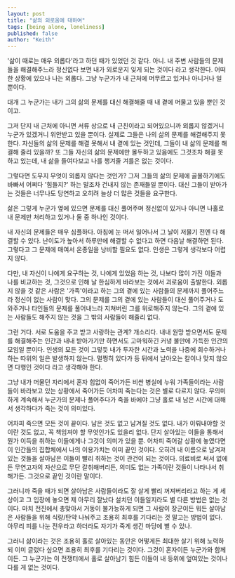 ```yaml
---
layout: post
title: "삶의 외로움에 대하여"
tags: [being alone, loneliness]
published: false
author: "Keith"
---
```


'삶이 때로는 매우 외롭다'라고 하던 때가 있었던 것 같다. 아니. 내 주변 사람들의 문제들을 해결해주느라 정신없다 보면 내가 외로운지 잊게 되는 것이다 라고 생각한다. 어떠한 상황에 있으나 나는 외롭다. 그냥 누군가가 내 근처에 머무르고 있거나 아니거나 일 뿐이다. 

대개 그 누군가는 내가 그의 삶의 문제를 대신 해결해줄 때 내 곁에 머물고 있을 뿐인 것이고.

그저 단지 내 근처에 아니면 서류 상으로 내 근친이라고 되어있으니까 외롭지 않겠거니 누군가 있겠거니 위안받고 있을 뿐이다. 실제로 그들은 나의 삶의 문제를 해결해주지 못한다. 자신들의 삶의 문제를 해결 못해서 내 곁에 있는 것인데, 그들이 내 삶의 문제를 해결해 줄리 있을까? 또 그들 자신의 삶의 문제에만 몰두하고 있음에도 그것조차 해결 못하고 있는데, 내 삶을 들여다보고 나를 챙겨줄 겨를은 없는 것이다.

그렇다면 도무지 무엇이 외롭지 않다는 것인가? 그저 그들의 삶의 문제에 골몰하기에도 바빠서 어쩌다 '힘들지?' 하는 말조차 건내지 않는 존재들일 뿐이다. 대신 그들이 받아가는 것들은 너무나도 당연하고 오히려 늘상 더 많은 것들을 요구한다. 

삶은 그렇게 누군가 옆에 있으면 문제를 대신 풀어주며 정신없이 있거나 아니면 나홀로 내 문제만 처리하고 있거나 둘 중 하나인 것이다. 

내 자신의 문제들은 매우 심플하다. 아침에 눈 떠서 일어나서 그 날이 저물기 전엔 다 해결할 수 있다. 난이도가 높아서 하루만에 해결할 수 없다고 하면 다음날 해결하면 된다. 그렇다고 그 문제에 매여서 온종일을 낭비할 필요도 없다. 인생은 그렇게 생각보다 어렵지 않다.

다만, 내 자신이 나에게 요구하는 것, 나에게 있었음 하는 것, 나보다 많이 가진 이들과 나를 비교하는 것, 그것으로 인해 날 한심하게 바라보는 것에서 괴로움이 출발한다. 외롭지 않을 것 같은 사람은 '가족'이라고 하는 그의 곁에 있는 사람들의 문제까지 풀어주느라 정신이 없는 사람이 맞다. 그의 문제를 그의 곁에 있는 사람들이 대신 풀어주거나 도와주거나 타인들의 문제를 풀어내느라 지쳐버린 그를 위로해주지 않는다. 그의 곁에 있는 사람들도 해주지 않는 것을 그 밖의 사람들이 해줄리 없다.

그런 거다. 서로 도움을 주고 받고 사랑하는 관계? 개소리다. 내내 원망 받으면서도 문제를 해결해주는 인간과 내내 받아가기만 하면서도 고마워하긴 커녕 불만에 가득한 인간의 모임일 뿐이다. 인생의 모든 것이 그렇듯 내가 투자한 시간과 노력을 나중에 회수하거나 하는 따위의 일은 발생하지 않는다. 멀쩡히 있다가 등 뒤에서 날아오는 칼이나 맞지 않으면 다행인 것이다 라고 생각해야 한다.

그냥 내가 머물던 자리에서 혼자 힘없이 죽어가든 비싼 병실에 누워 가족들이라는 사람들이 바라보고 있는 상황에서 죽어가든 어차피 죽는다는 것은 별로 다르지 않다. 무의미하게 계속해서 누군가의 문제나 풀어주다가 죽을 바에야 그냥 홀로 내 남은 시간에 대해서 생각하다가 죽는 것이 의미있다. 

어차피 죽으면 모든 것이 끝이다. 남은 것도 없고 남겨질 것도 없다. 내가 이뤄내야할 것이란 것도 없고, 꼭 책임져야 할 무엇인가도 있을리 없다. 단지 살아있는 이들을 통해서 뭔가 이득을 취하는 이들에게나 그것이 의미가 있을 뿐. 어차피 죽어갈 상황에 놓였다면 이 인간들의 집합체에서 나의 이용가치는 이미 끝인 것이다. 오히려 내 이름으로 남겨져있는 것들을 살아남은 이들이 빨리 취하는 것이 관건이 되는 것이다. 의료비로 써서 없에든 무연고자의 자산으로 무단 갈취해버리든, 의미도 없는 가족이란 것들이 나타나서 취해가든. 그것으로 끝인 것이란 말이다.

그러니까 죽을 때가 되면 살아남은 사람들이라도 잘 살게 빨리 꺼져버리라고 하는 게 세상이고 그 입장에 놓으면 제 아무리 잘났다 설치던 이들일지라도 별 다른 방법은 없는 것이다. 마치 전진에서 총맞아서 거동이 불가능하게 되면 그 사람이 장군이든 뭐든 살아남은 사람들을 위해 식량/탄약 나눠주고 조용히 최후를 기다리는 것 말고는 방법이 없다. 아무리 피를 나눈 전우라고 하더라도 자기가 죽게 생긴 마당에 별 수 있나.

그러니 삶이라는 것은 조용히 홀로 살아있는 동안은 어떻게든 최대한 살기 위해 노력하되 이미 글렀다 싶으면 조용히 최후를 기다리는 것이다. 그것이 혼자이든 누군가와 함께이든. 그 누군가는 이 전쟁터에서 홀로 살아남기 힘든 이들이 내 등위에 엎여있는 것이나 다를 게 없는 것이다.
